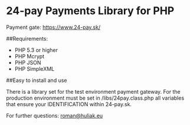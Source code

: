 24-pay Payments Library for PHP
===================================================

Payment gate: https://www.24-pay.sk/

##Requirements:

  * PHP 5.3 or higher
  * PHP Mcrypt
  * PHP JSON
  * PHP SimpleXML

##Easy to install and use

There is a library set for the test environment payment gateway. For the production environment must be set in /libs/24pay.class.php all variables that ensure your IDENTIFICATION within 24-pay.sk.

For further questions: roman@huliak.eu
